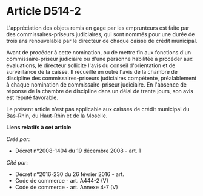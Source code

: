 # Article D514-2

L'appréciation des objets remis en gage par les emprunteurs est faite par des commissaires-priseurs judiciaires, qui sont
nommés pour une durée de trois ans renouvelable par le directeur de chaque caisse de crédit municipal.

Avant de procéder à cette nomination, ou de mettre fin aux fonctions d'un commissaire-priseur judiciaire ou d'une personne
habilitée à procéder aux évaluations, le directeur sollicite l'avis du conseil d'orientation et de surveillance de la caisse.
Il recueille en outre l'avis de la chambre de discipline des commissaires-priseurs judiciaires compétente, préalablement à
chaque nomination de commissaire-priseur judiciaire. En l'absence de réponse de la chambre de discipline dans un délai de
trente jours, son avis est réputé favorable.

Le présent article n'est pas applicable aux caisses de crédit municipal du Bas-Rhin, du Haut-Rhin et de la Moselle.

**Liens relatifs à cet article**

_Créé par_:

  - Décret n°2008-1404 du 19 décembre 2008 - art. 1

_Cité par_:

  - Décret n°2016-230 du 26 février 2016 - art.
  - Code de commerce - art. A444-2 (V)
  - Code de commerce - art. Annexe 4-7 (V)
